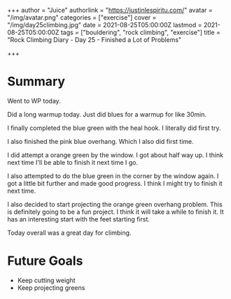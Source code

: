 +++
author = "Juice"
authorlink = "https://justinlespiritu.com/"
avatar = "/img/avatar.png"
categories = ["exercise"]
cover = "/img/day25climbing.jpg"
date = 2021-08-25T05:00:00Z
lastmod = 2021-08-25T05:00:00Z
tags = ["bouldering", "rock climbing", "exercise"]
title = "Rock Climbing Diary - Day 25 - Finished a Lot of Problems"

+++
# Summary

Went to WP today.

Did a long warmup today.  Just did blues for a warmup for like 30min.

I finally completed the blue green with the heal hook.  I literally did first try.  

I also finished the pink blue overhang.  Which I also did first time.

I did attempt a orange green by the window.  I got about half way up.  I think next time I'll be able to finish it next time I go.

I also attempted to do the blue green in the corner by the window again.  I got a little bit further and made good progress.  I think I might try to finish it next time.

I also decided to start projecting the orange green overhang problem.  This is definitely going to be a fun project.  I think it will take a while to finish it.  It has an interesting start with the feet starting first.

Today overall was a great day for climbing.

# Future Goals

* Keep cutting weight
* Keep projecting greens